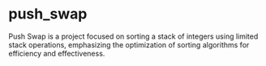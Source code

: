 # push_swap
Push Swap  is a project focused on sorting a stack of integers using limited stack operations, emphasizing the optimization of sorting algorithms for efficiency and effectiveness.
